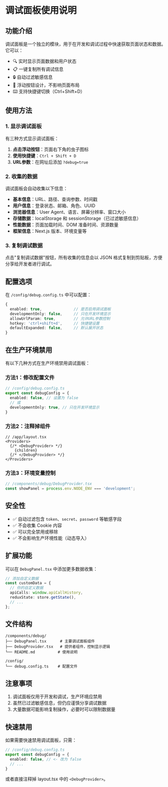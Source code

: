 # 调试面板使用说明

## 功能介绍

调试面板是一个独立的模块，用于在开发和调试过程中快速获取页面状态和数据。它可以：

- 🔍 实时显示页面数据和用户状态
- 📋 一键复制所有调试信息
- 🔒 自动过滤敏感信息
- 🎨 浮动按钮设计，不影响页面布局
- ⌨️ 支持快捷键切换（Ctrl+Shift+D）

## 使用方法

### 1. 显示调试面板

有三种方式显示调试面板：

1. **点击浮动按钮**：页面右下角的虫子图标
2. **使用快捷键**：`Ctrl + Shift + D`
3. **URL参数**：在网址后添加 `?debug=true`

### 2. 收集的数据

调试面板会自动收集以下信息：

- **基本信息**：URL、路径、查询参数、时间戳
- **用户信息**：登录状态、邮箱、角色、UUID
- **浏览器信息**：User Agent、语言、屏幕分辨率、窗口大小
- **存储数据**：localStorage 和 sessionStorage（已过滤敏感信息）
- **性能数据**：页面加载时间、DOM 准备时间、资源数量
- **框架信息**：Next.js 版本、环境变量等

### 3. 复制调试数据

点击"复制调试数据"按钮，所有收集的信息会以 JSON 格式复制到剪贴板，方便分享给开发者进行调试。

## 配置选项

在 `/config/debug.config.ts` 中可以配置：

```typescript
{
  enabled: true,              // 是否启用调试面板
  developmentOnly: false,     // 只在开发环境显示
  allowUrlParam: true,        // 允许URL参数控制
  hotkey: 'ctrl+shift+d',     // 快捷键设置
  defaultExpanded: false,     // 默认展开状态
}
```

## 在生产环境禁用

有以下几种方式在生产环境禁用调试面板：

### 方法1：修改配置文件
```typescript
// /config/debug.config.ts
export const debugConfig = {
  enabled: false, // 设置为 false
  // 或
  developmentOnly: true, // 只在开发环境显示
}
```

### 方法2：注释掉组件
```tsx
// /app/layout.tsx
<Providers>
  {/* <DebugProvider> */}
    {children}
  {/* </DebugProvider> */}
</Providers>
```

### 方法3：环境变量控制
```typescript
// /components/debug/DebugProvider.tsx
const showPanel = process.env.NODE_ENV === 'development';
```

## 安全性

- ✅ 自动过滤包含 `token`、`secret`、`password` 等敏感字段
- ✅ 不会收集 Cookie 内容
- ✅ 可以完全禁用或移除
- ✅ 不会影响生产环境性能（动态导入）

## 扩展功能

可以在 `DebugPanel.tsx` 中添加更多数据收集：

```typescript
// 添加自定义数据
const customData = {
  // 你的自定义数据
  apiCalls: window.apiCallHistory,
  reduxState: store.getState(),
  // ...
};
```

## 文件结构

```
/components/debug/
├── DebugPanel.tsx      # 主要调试面板组件
├── DebugProvider.tsx   # 提供者组件，控制显示逻辑
└── README.md          # 使用说明

/config/
└── debug.config.ts    # 配置文件
```

## 注意事项

1. 调试面板仅用于开发和调试，生产环境应禁用
2. 虽然已过滤敏感信息，但仍应谨慎分享调试数据
3. 大量数据可能影响复制操作，必要时可以限制数据量

## 快速禁用

如果需要快速禁用调试面板，只需：

```typescript
// /config/debug.config.ts
export const debugConfig = {
  enabled: false, // <- 改为 false
  // ...
}
```

或者直接注释掉 layout.tsx 中的 `<DebugProvider>`。